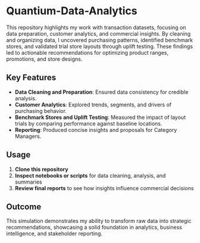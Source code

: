 # Quantium-Data-Analytics


This repository highlights my work with transaction datasets, focusing on data preparation, customer analytics, and commercial insights. By cleaning and organizing data, I uncovered purchasing patterns, identified benchmark stores, and validated trial store layouts through uplift testing. These findings led to actionable recommendations for optimizing product ranges, promotions, and store designs.

## Key Features
- **Data Cleaning and Preparation**: Ensured data consistency for credible analysis.
- **Customer Analytics**: Explored trends, segments, and drivers of purchasing behavior.
- **Benchmark Stores and Uplift Testing**: Measured the impact of layout trials by comparing performance against baseline locations.
- **Reporting**: Produced concise insights and proposals for Category Managers.

## Usage
1. **Clone this repository**  
2. **Inspect notebooks or scripts** for data cleaning, analysis, and summaries  
3. **Review final reports** to see how insights influence commercial decisions  

## Outcome
This simulation demonstrates my ability to transform raw data into strategic recommendations, showcasing a solid foundation in analytics, business intelligence, and stakeholder reporting.
